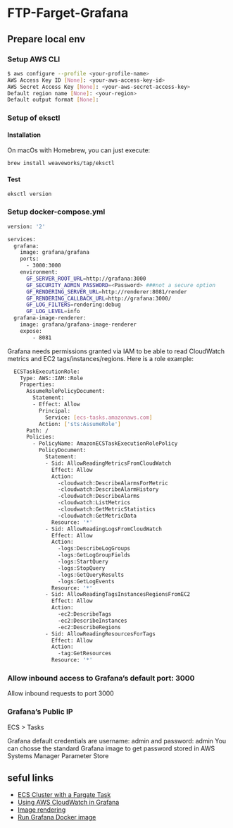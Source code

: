 # FTP-Farget-Grafana

## Prepare local env

### Setup AWS CLI

```bash
$ aws configure --profile <your-profile-name>
AWS Access Key ID [None]: <your-aws-access-key-id>
AWS Secret Access Key [None]: <your-aws-secret-access-key>
Default region name [None]: <your-region>
Default output format [None]:
```

### Setup of eksctl

#### Installation
On macOs with Homebrew, you can just execute:

```bash
brew install weaveworks/tap/eksctl
```

#### Test
```eksctl version```

### Setup docker-compose.yml

```bash
version: '2'

services:
  grafana:
    image: grafana/grafana
    ports:
      - 3000:3000
    environment:
      GF_SERVER_ROOT_URL=http://grafana:3000
      GF_SECURITY_ADMIN_PASSWORD=<Password> ###not a secure option
      GF_RENDERING_SERVER_URL=http://renderer:8081/render
      GF_RENDERING_CALLBACK_URL=http://grafana:3000/
      GF_LOG_FILTERS=rendering:debug
      GF_LOG_LEVEL=info
  grafana-image-renderer:
    image: grafana/grafana-image-renderer
    expose:
        - 8081
```

Grafana needs permissions granted via IAM to be able to read CloudWatch metrics and EC2 tags/instances/regions. 
Here is a role example:
```bash
  ECSTaskExecutionRole:
    Type: AWS::IAM::Role
    Properties:
      AssumeRolePolicyDocument:
        Statement:
        - Effect: Allow
          Principal:
            Service: [ecs-tasks.amazonaws.com]
          Action: ['sts:AssumeRole']
      Path: /
      Policies:
        - PolicyName: AmazonECSTaskExecutionRolePolicy
          PolicyDocument:
            Statement:
            - Sid: AllowReadingMetricsFromCloudWatch
              Effect: Allow
              Action:
                -cloudwatch:DescribeAlarmsForMetric
                -cloudwatch:DescribeAlarmHistory
                -cloudwatch:DescribeAlarms
                -cloudwatch:ListMetrics
                -cloudwatch:GetMetricStatistics
                -cloudwatch:GetMetricData
              Resource: '*'
            - Sid: AllowReadingLogsFromCloudWatch
              Effect: Allow
              Action:
                -logs:DescribeLogGroups
                -logs:GetLogGroupFields
                -logs:StartQuery
                -logs:StopQuery
                -logs:GetQueryResults
                -logs:GetLogEvents
              Resource: '*'
            - Sid: AllowReadingTagsInstancesRegionsFromEC2
              Effect: Allow
              Action:
                -ec2:DescribeTags 
                -ec2:DescribeInstances
                -ec2:DescribeRegions
            - Sid: AllowReadingResourcesForTags
              Effect: Allow
              Action:
                -tag:GetResources
              Resource: '*'
```
### Allow inbound access to Grafana’s default port: 3000
Allow inbound requests to port 3000

### Grafana’s Public IP
ECS > Tasks 

Grafana default credentials are username: admin and password: admin
You can chosse the standard Grafana image to get password stored in AWS Systems Manager Parameter Store


## seful links 

* [ECS Cluster with a Fargate Task](https://docs.aws.amazon.com/AmazonECS/latest/developerguide/ecs-cli-tutorial-fargate.html)
* [Using AWS CloudWatch in Grafana](https://grafana.com/docs/grafana/latest/datasources/cloudwatch/)
* [Image rendering](https://grafana.com/docs/grafana/latest/administration/image_rendering/)
* [Run Grafana Docker image](https://grafana.com/docs/grafana/latest/installation/docker/)




